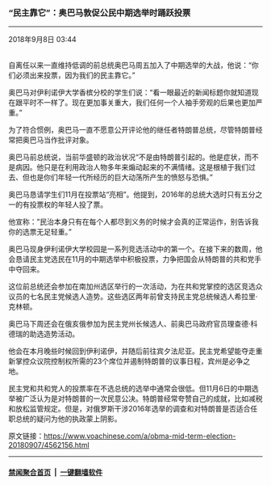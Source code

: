 ### “民主靠它”：奥巴马敦促公民中期选举时踊跃投票
------------------------

<div class="published">
 <span class="date" title="中国时间">
  <time datetime="2018-09-08T03:44:41+08:00">
   2018年9月8日 03:44
  </time>
 </span>
</div>
<br/>
<div class="wsw">
 <p>
  自离任以来一直维持低调的前总统奥巴马周五加入了中期选举的大战，他说：“你们必须出来投票，因为我们的民主靠它。”
 </p>
 <p>
  奥巴马对伊利诺伊大学香槟分校的学生们说：“看一眼最近的新闻标题你就知道现在跟平时不一样了。现在更加事关重大，我们任何一个人袖手旁观的后果也更加严重。”
 </p>
 <p>
  为了符合惯例，奥巴马一直不愿意公开评论他的继任者特朗普总统，尽管特朗普经常把奥巴马当作批评对象。
 </p>
 <p>
  奥巴马前总统说，当前华盛顿的政治状况“不是由特朗普引起的。他是症状，而不是病因。他只是在利用政治人物多年来煽动起来的不满情绪。这是根植于我们过去、但也是你们年轻一代所经历的巨大动荡所产生的愤怒与恐惧。”
 </p>
 <p>
  奥巴马恳请学生们11月在投票站“亮相”。他提到，2016年的总统大选时只有五分之一的有投票权的年轻人投了票。
 </p>
 <p>
  他宣称：”民治本身只有在每个人都尽到义务的时候才会真的正常运作，别告诉我你的选票无足轻重。”
 </p>
 <p>
  奥巴马现身伊利诺伊大学校园是一系列竞选活动中的第一个。在接下来的数周，他会恳请民主党选民在11月的中期选举中积极投票，力争把国会从特朗普的共和党手中夺回来。
 </p>
 <p>
  这位前总统还会参加在南加州选区举行的一次活动，为在共和党掌控的选区竞选众议员的七名民主党候选人造势。这些选区两年前曾支持民主党总统候选人希拉里·克林顿。
 </p>
 <p>
  奥巴马下周还会在俄亥俄参加为民主党州长候选人、前奥巴马政府官员理查德·科德瑞的助选造势活动。
 </p>
 <p>
  他会在本月晚些时候回到伊利诺伊，并随后前往宾夕法尼亚。民主党希望能夺走重新掌控众议院控制权所需的23个席位并遏制特朗普的议事日程，宾州是必争之地。
 </p>
 <p>
  民主党和共和党人的投票率在不选总统的选举中通常会很低。但11月6日的中期选举被广泛认为是对特朗普的一次民意公决。特朗普经常夸赞自己的成就，比如减税和放松监管规定。但是，对俄罗斯干涉2016年选举的调查和对特朗普是否适合任职总统的疑问为他的执政蒙上阴影。
 </p>
</div>

原文链接：https://www.voachinese.com/a/obma-mid-term-election-20180907/4562156.html


------------------------
#### [禁闻聚合首页](https://github.com/gfw-breaker/banned-news/blob/master/README.md) &nbsp;|&nbsp;  [一键翻墙软件](https://github.com/gfw-breaker/nogfw/blob/master/README.md)